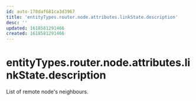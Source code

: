 ```yaml
---
id: auto-178daf681ca3d3967
title: 'entityTypes.router.node.attributes.linkState.description'
desc: ''
updated: 1618581291466
created: 1618581291466
---
```

# entityTypes.router.node.attributes.linkState.description

List of remote node&#39;s neighbours.